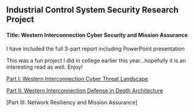 ## Industrial Control System Security Research Project

#### Title:  Western Interconnection Cyber Security and Mission Assurance 

I have included the full 3-part report including PowerPoint presentation

This was a fun project I did in college earlier this year...hopefully it is an interesting read as well.  Enjoy!

[Part I:  Western Interconnection Cyber Threat Landscape](https://github.com/Cheroxx/ICS-security-project/blob/master/CYBR370%20DOD%20WestInt%20Part%201.docx)

[Part II:  Western Interconnection Defense in Depth Architecture](https://github.com/Cheroxx/ICS-security-project/blob/master/West%20Intcon%20Part%202.docx)

[Part III:  Network Resiliency and Mission Assurance]
